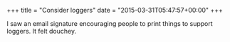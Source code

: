 +++
title = "Consider loggers"
date = "2015-03-31T05:47:57+00:00"
+++

I saw an email signature encouraging people to print things to support loggers. It felt douchey.
			